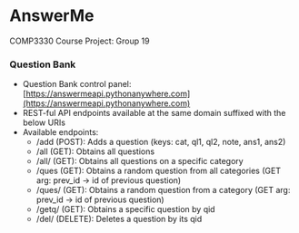 # AnswerMe

COMP3330 Course Project: Group 19


### Question Bank
- Question Bank control panel: [https://answermeapi.pythonanywhere.com](https://answermeapi.pythonanywhere.com)
- REST-ful API endpoints available at the same domain suffixed with the below URIs
- Available endpoints:
  - /add  (POST): Adds a question (keys: cat, ql1, ql2, note, ans1, ans2)
  - /all  (GET): Obtains all questions
  - /all/<cat>  (GET): Obtains all questions on a specific category
  - /ques  (GET): Obtains a random question from all categories (GET arg: prev_id -> id of previous question)
  - /ques/<cat>  (GET): Obtains a random question from a category (GET arg: prev_id -> id of previous question)
  - /getq/<qid>  (GET): Obtains a specific question by qid
  - /del/<qid>  (DELETE): Deletes a question by its qid
